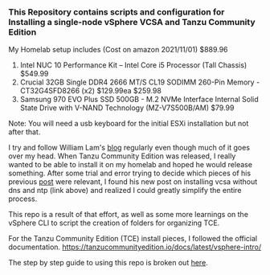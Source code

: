 ### This Repository contains scripts and configuration for Installing a single-node vSphere VCSA and Tanzu Community Edition

My Homelab setup includes (Cost on amazon 2021/11/01) $889.96

1. Intel NUC 10 Performance Kit – Intel Core i5 Processor (Tall Chassis) $549.99
1. Crucial 32GB Single DDR4 2666 MT/S CL19 SODIMM 260-Pin Memory - CT32G4SFD8266 (x2) $129.99ea $259.98
1. Samsung 970 EVO Plus SSD 500GB - M.2 NVMe Interface Internal Solid State Drive with V-NAND Technology (MZ-V7S500B/AM) $79.99

Note: You will need a usb keyboard for the initial ESXi installation but not after that.

I try and follow William Lam's [blog](https://williamlam.com) regularly even though much of it goes over my head. When Tanzu Community Edition was released, I really wanted to be able to install it on my homelab and hoped he would release something. After some trial and error trying to decide which pieces of his previous [post](https://williamlam.com/2020/11/complete-vsphere-with-tanzu-homelab-with-just-32gb-of-memory.html) were relevant, I found his new post on installing vcsa without dns and ntp (link above) and realized I could greatly simplify the entire process.

This repo is a result of that effort, as well as some more learnings on the vSphere CLI to script the creation of folders for organizing TCE.

For the Tanzu Community Edition (TCE) install pieces, I followed the official documentation. https://tanzucommunityedition.io/docs/latest/vsphere-intro/

The step by step guide to using this repo is broken out [here](lightning-lab-steps.md).

